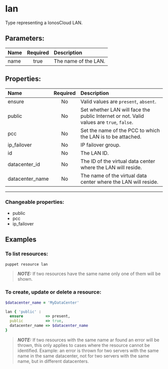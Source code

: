 # lan

Type representing a IonosCloud LAN.

## Parameters:

| Name | Required | Description |
| :--- | :-: | :--- |
| name | true | The name of the LAN.   |

## Properties:

| Name | Required | Description |
| :--- | :-: | :--- |
| ensure | No |   Valid values are `present`, `absent`.  |
| public | No | Set whether LAN will face the public Internet or not.  Valid values are `true`, `false`.  |
| pcc | No | Set the name of the PCC to which the LAN is to be attached.   |
| ip_failover | No | IP failover group.   |
| id | No | The LAN ID.   |
| datacenter_id | No | The ID of the virtual data center where the LAN will reside.   |
| datacenter_name | No | The name of the virtual data center where the LAN will reside.   |
***


### Changeable properties:

* public
* pcc
* ip_failover


## Examples

### To list resources:
```bash
puppet resource lan
```
> **_NOTE:_** If two resources have the same name only one of them will be shown.


### To create, update or delete a resource:

```ruby
$datacenter_name = 'MyDataCenter'

lan { 'public' :
  ensure          => present,
  public          => true,
  datacenter_name => $datacenter_name
}

```
> **_NOTE:_** If two resources with the same name ar found an error will be thrown, this only applies to cases where the resource cannot be identified. Example: an error is thrown for two servers with the same name in the same datacenter, not for two servers with the same name, but in different datacenters.

